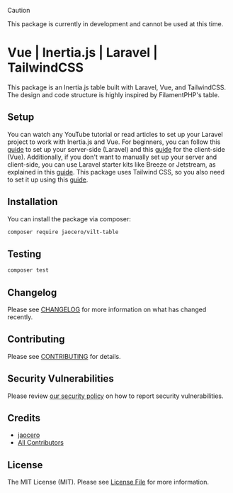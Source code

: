 > [!CAUTION]
> This package is currently in development and cannot be used at this time.

# Vue | Inertia.js | Laravel | TailwindCSS

This package is an Inertia.js table built with Laravel, Vue, and TailwindCSS. The design and code structure is highly inspired by FilamentPHP's table.

## Setup
You can watch any YouTube tutorial or read articles to set up your Laravel project to work with Inertia.js and Vue. For beginners, you can follow this [guide](https://inertiajs.com/server-side-setup) to set up your server-side (Laravel) and this [guide](https://inertiajs.com/client-side-setup) for the client-side (Vue). Additionally, if you don't want to manually set up your server and client-side, you can use Laravel starter kits like Breeze or Jetstream, as explained in this [guide](https://laravel.com/docs/11.x/frontend#inertia-starter-kits). This package uses Tailwind CSS, so you also need to set it up using this [guide](https://tailwindcss.com/docs/guides/laravel).

## Installation
You can install the package via composer:

```bash
composer require jaocero/vilt-table
```

## Testing

```bash
composer test
```

## Changelog

Please see [CHANGELOG](CHANGELOG.md) for more information on what has changed recently.

## Contributing

Please see [CONTRIBUTING](CONTRIBUTING.md) for details.

## Security Vulnerabilities

Please review [our security policy](../../security/policy) on how to report security vulnerabilities.

## Credits

-   [jaocero](https://github.com/199ocero)
-   [All Contributors](../../contributors)

## License

The MIT License (MIT). Please see [License File](LICENSE.md) for more information.
